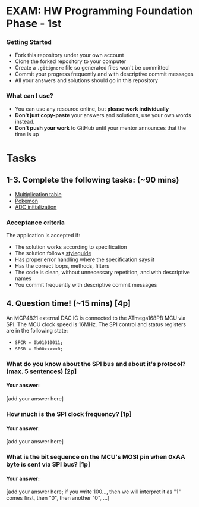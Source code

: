 # EXAM: HW Programming Foundation Phase - 1st

### Getting Started
 - Fork this repository under your own account
 - Clone the forked repository to your computer
 - Create a `.gitignore` file so generated files won't be committed
 - Commit your progress frequently and with descriptive commit messages
 - All your answers and solutions should go in this repository

### What can I use?
- You can use any resource online, but **please work individually**
- **Don't just copy-paste** your answers and solutions, use your own words instead.
- **Don't push your work** to GitHub until your mentor announces that the time is up

# Tasks
## 1-3. Complete the following tasks: (~90 mins)
- [Multiplication table](multiplication/multiply.c)
- [Pokemon](pokemon/pokemon.c)
- [ADC initialization](ADC/init.c)

### Acceptance criteria
The application is accepted if:
- The solution works according to specification
- The solution follows [styleguide](https://github.com/greenfox-academy/totoro-syllabus/blob/master/STYLEGUIDE.md)
- Has proper error handling where the specification says it
- Has the correct loops, methods, filters
- The code is clean, without unnecessary repetition, and with descriptive names
- You commit frequently with descriptive commit messages

## 4. Question time! (~15 mins) [4p]

An MCP4821 external DAC IC is connected to the ATmega168PB MCU via SPI.
The MCU clock speed is 16MHz. The SPI control and status registers are in the following state:
- `SPCR = 0b01010011;`
- `SPSR = 0b00xxxxx0;`

### What do you know about the SPI bus and about it's protocol? (max. 5 sentences) [2p]
#### Your answer:
[add your answer here]

### How much is the SPI clock frequency? [1p]
#### Your answer:
[add your answer here]

### What is the bit sequence on the MCU's MOSI pin when 0xAA byte is sent via SPI bus? [1p]
#### Your answer:
[add your answer here; if you write 100..., then we will interpret it as "1" comes first, then "0", then another "0", ...]
